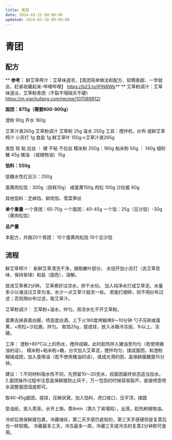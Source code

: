 ```yaml
---
title: 青团
date: 2024-03-25 00:00:00
updated: 2024-03-30 00:00:00
---
```



# 青团

## 配方
**
**参考：**
鲜艾草榨汁：艾草味道浓，【青团简单做法和配方、软糯香甜、一学就会，赶紧收藏起来-哔哩哔哩】 https://b23.tv/iPjN8Wb**
**
艾草粉调汁：艾草味道淡，艾草粉青团（不裂不塌隔天不硬）https://m.xiachufang.com/recipe/107089912/

**面团：875g（需要800-900g）**

澄粉 90g
开水 160g

艾草汁液265g
艾草粉调汁
艾草粉 25g
温水 250g
工具：搅拌机、纱布
或鲜艾草榨汁
小苏打 1g
食盐 1g
鲜艾草叶 150g→艾草汁液265g

类型     软 粘 拉丝 ｜ 硬 不粘 不拉丝
糯米粉  250g｜160g
粘米粉 50g ｜ 140g
细砂糖 45g
猪油 （或植物油）15g

**馅料：550g**

低糖水性红豆沙：250g

蛋黄肉松馅：300g（损耗10g）
咸蛋黄150g
肉松 100g
沙拉酱 60g

其他馅料：芝麻馅、鲜肉馅、雪菜笋丝

**单个重量**
一个青团：65-70g
一个面团：40-45g
一个馅：25g（豆沙馅）-30g（黄肉松馅）

**总产量**

本配方，共做20个青团：
10个蛋黄肉松馅
10个豆沙馅

## 流程

鲜艾草榨汁：
新鲜艾草清洗干净，摘取嫩叶部分。
水烧开加小苏打（去艾草苦味、保持翠绿）和盐（固色），溶解。

放进艾草煮2分钟。
艾草煮好过凉水，挤干水份。
加入纯净水打成艾草泥，水量多少以淹没过艾草为准，水少一点艾草汁就浓一些。
若能打细碎，则不用纱布过滤；否则用纱布过滤，取艾草汁。

艾草粉调汁：
艾草粉+温水，拌匀。用凉水化不开艾草粉。

蛋黄去掉表面白膜，喷高度白酒，上下火180度烤箱烤8～10分钟
勺子压碎咸蛋黄，+肉松+沙拉酱，拌匀。
取馅25g，搓成球，放入冰箱冷冻层，1h以上，冻硬。

工序：
澄粉+80℃以上的热水，搅拌成糊，此时趁热拌入猪油至均匀（若使用猪油的话）。
糯米粉+粘米粉+糖，分次加入艾草泥，搅拌均匀，揉成面团，和澄粉糊揉成团，加入食用油（若不使用猪油的话），揉成光滑的团，盖保鲜膜醒面15分钟。

建议：
1.不同材料吸水性不同，先预留10～20克水，视面团最终状态适当加水。
2.面团操作过程中注意盖保鲜膜防止风干，万一包馅的时候容易裂开，直接喷壶喷水调整面团湿度即可。

取40-45g面团，搓球，压碗状窝，加入馅料，虎口收口，压平顶，揉圆

垫油纸，放入蒸笼，水开上锅，蒸8min（蒸久了易塌陷），出笼，趁热刷植物油。

冷却后用保鲜膜包裹，冷藏储存，第二天手感仍是软的，第三天手感硬但是复蒸后也一样软糯。
冷藏最多三天，冷冻最多一周，冷藏三天或冷冻的复蒸2分钟即可食用。

